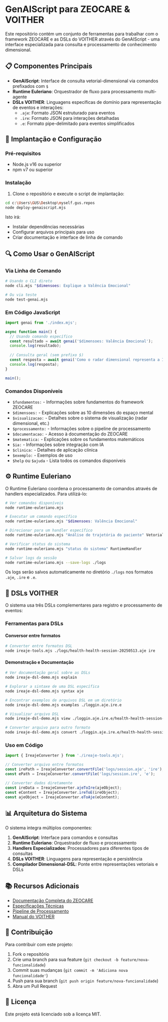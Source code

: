 # GenAIScript para ZEOCARE & VOITHER

Este repositório contém um conjunto de ferramentas para trabalhar com o framework ZEOCARE e as DSLs do VOITHER através do GenAIScript - uma interface especializada para consulta e processamento de conhecimento dimensional.

## 📋 Componentes Principais

- **GenAIScript**: Interface de consulta vetorial-dimensional via comandos prefixados com `$`
- **Runtime Euleriano**: Orquestrador de fluxo para processamento multi-agente
- **DSLs VOITHER**: Linguagens específicas de domínio para representação de eventos e interações:
  - `.aje`: Formato JSON estruturado para eventos
  - `.ire`: Formato JSON para interações detalhadas
  - `.e`: Formato pipe-delimitado para eventos simplificados

## 🚀 Implantação e Configuração

### Pré-requisitos

- Node.js v16 ou superior
- npm v7 ou superior

### Instalação

1. Clone o repositório e execute o script de implantação:

```bash
cd c:\Users\GUS\Desktop\myself.gus.repos
node deploy-genaiscript.mjs
```

Isto irá:
- Instalar dependências necessárias
- Configurar arquivos principais para uso
- Criar documentação e interface de linha de comando

## 🔍 Como Usar o GenAIScript

### Via Linha de Comando

```bash
# Usando o CLI direto
node cli.mjs "$dimensoes: Explique a Valência Emocional"

# Ou via teste
node test-genai.mjs
```

### Em Código JavaScript

```javascript
import genai from './index.mjs';

async function main() {
  // Usando comando específico
  const resultado = await genai('$dimensoes: Valência Emocional');
  console.log(resultado);
  
  // Consulta geral (sem prefixo $)
  const resposta = await genai('Como o radar dimensional representa a Intensidade Afetiva?');
  console.log(resposta);
}

main();
```

### Comandos Disponíveis

- `$fundamentos:` - Informações sobre fundamentos do framework ZEOCARE
- `$dimensoes:` - Explicações sobre as 10 dimensões do espaço mental
- `$visualizacao:` - Detalhes sobre o sistema de visualização (radar dimensional, etc.)
- `$processamento:` - Informações sobre o pipeline de processamento
- `$documentacao:` - Acesso à documentação do ZEOCARE
- `$matematica:` - Explicações sobre os fundamentos matemáticos
- `$ia:` - Informações sobre integração com IA
- `$clinica:` - Detalhes de aplicação clínica
- `$exemplo:` - Exemplos de uso
- `$help` ou `$ajuda` - Lista todos os comandos disponíveis

## ⚙️ Runtime Euleriano

O Runtime Euleriano coordena o processamento de comandos através de handlers especializados. Para utilizá-lo:

```bash
# Ver comandos disponíveis
node runtime-euleriano.mjs

# Executar um comando específico
node runtime-euleriano.mjs "$dimensoes: Valência Emocional"

# Direcionar para um handler específico
node runtime-euleriano.mjs "Análise de trajetória do paciente" VetorialHandler

# Verificar status do sistema
node runtime-euleriano.mjs "status do sistema" RuntimeHandler

# Salvar logs da sessão
node runtime-euleriano.mjs --save-logs ./logs
```

Os logs serão salvos automaticamente no diretório `./logs` nos formatos `.aje`, `.ire` e `.e`.

## 🔄 DSLs VOITHER

O sistema usa três DSLs complementares para registro e processamento de eventos:

### Ferramentas para DSLs

#### Conversor entre formatos

```bash
# Converter entre formatos DSL
node ireaje-tools.mjs ./logs/health-health-session-20250513.aje ire
```

#### Demonstração e Documentação

```bash
# Ver documentação geral sobre as DSLs
node ireaje-dsl-demo.mjs explain

# Explorar a sintaxe de uma DSL específica
node ireaje-dsl-demo.mjs syntax aje

# Encontrar exemplos de arquivos DSL em um diretório
node ireaje-dsl-demo.mjs examples ./loggin.aje.ire.e

# Visualizar arquivo DSL
node ireaje-dsl-demo.mjs view ./loggin.aje.ire.e/health-health-session-log.aje

# Converter arquivo para outro formato
node ireaje-dsl-demo.mjs convert ./loggin.aje.ire.e/health-health-session-log.aje ire
```

### Uso em Código

```javascript
import { IreajeConverter } from './ireaje-tools.mjs';

// Converter arquivo entre formatos
const irePath = IreajeConverter.convertFile('logs/session.aje', 'ire');
const ePath = IreajeConverter.convertFile('logs/session.ire', 'e');

// Converter dados diretamente
const ireData = IreajeConverter.ajeToIre(ajeObject);
const eContent = IreajeConverter.ireToE(ireObject);
const ajeObject = IreajeConverter.eToAje(eContent);
```

## 📊 Arquitetura do Sistema

O sistema integra múltiplos componentes:

1. **GenAIScript**: Interface para comandos e consultas
2. **Runtime Euleriano**: Orquestrador de fluxo e processamento
3. **Handlers Especializados**: Processadores para diferentes tipos de consultas
4. **DSLs VOITHER**: Linguagens para representação e persistência
5. **Compilador Dimensional-DSL**: Ponte entre representações vetoriais e DSLs

## 📚 Recursos Adicionais

- [Documentação Completa do ZEOCARE](health.health/hh-manual-tecnico.md)
- [Especificações Técnicas](health.health/hh-especificacoes-tecnicas.md)
- [Pipeline de Processamento](health.health/hh-pipeline-embeddings-ontologias-grafos.md)
- [Manual do VOITHER](Voither.summary/Voither.mathexplain/IREAJE.CLOUD.md)

## 🤝 Contribuição

Para contribuir com este projeto:

1. Fork o repositório
2. Crie uma branch para sua feature (`git checkout -b feature/nova-funcionalidade`)
3. Commit suas mudanças (`git commit -m 'Adiciona nova funcionalidade'`)
4. Push para sua branch (`git push origin feature/nova-funcionalidade`)
5. Abra um Pull Request

## 📝 Licença

Este projeto está licenciado sob a licença MIT.

